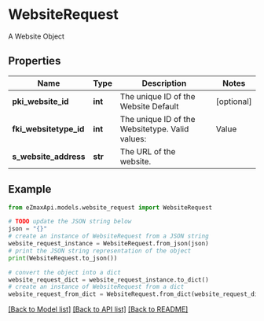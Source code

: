 # WebsiteRequest

A Website Object

## Properties

Name | Type | Description | Notes
------------ | ------------- | ------------- | -------------
**pki_website_id** | **int** | The unique ID of the Website Default | [optional] 
**fki_websitetype_id** | **int** | The unique ID of the Websitetype.  Valid values:  |Value|Description| |-|-| |1|Website| |2|Twitter| |3|Facebook| |4|Survey| | 
**s_website_address** | **str** | The URL of the website. | 

## Example

```python
from eZmaxApi.models.website_request import WebsiteRequest

# TODO update the JSON string below
json = "{}"
# create an instance of WebsiteRequest from a JSON string
website_request_instance = WebsiteRequest.from_json(json)
# print the JSON string representation of the object
print(WebsiteRequest.to_json())

# convert the object into a dict
website_request_dict = website_request_instance.to_dict()
# create an instance of WebsiteRequest from a dict
website_request_from_dict = WebsiteRequest.from_dict(website_request_dict)
```
[[Back to Model list]](../README.md#documentation-for-models) [[Back to API list]](../README.md#documentation-for-api-endpoints) [[Back to README]](../README.md)


